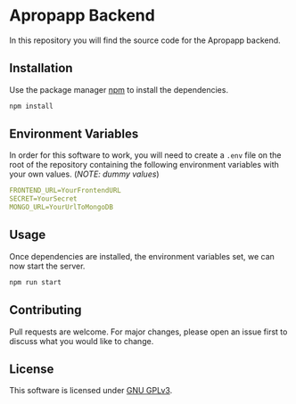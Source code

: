 # Apropapp Backend

In this repository you will find the source code for the Apropapp backend. 

## Installation

Use the package manager [npm](https://npm.js) to install the dependencies.

```bash
npm install
```

## Environment Variables

In order for this software to work, you will need to create a ```.env``` file on the root of the repository containing the following environment variables with your own values. (*NOTE: dummy values*)

```yaml
FRONTEND_URL=YourFrontendURL
SECRET=YourSecret
MONGO_URL=YourUrlToMongoDB

```

## Usage

Once dependencies are installed, the environment variables set, we can now start the server.

```bash
npm run start
```

## Contributing
Pull requests are welcome. For major changes, please open an issue first to discuss what you would like to change.

## License
This software is licensed under [GNU GPLv3](https://choosealicense.com/licenses/gpl-3.0/). 
